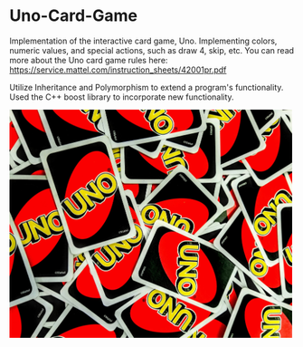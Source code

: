 # Uno-Card-Game
Implementation of the interactive card game, Uno. Implementing colors, numeric values, and special actions, such as draw 4, skip, etc. You can read more about the Uno card game rules here: https://service.mattel.com/instruction_sheets/42001pr.pdf



Utilize Inheritance and Polymorphism to extend a program's functionality. Used the C++ boost library to incorporate new functionality. 

<img src = "https://github.com/Derlin8/Uno-Card-Game/blob/master/uno.jpg?raw=true" width = 500>


